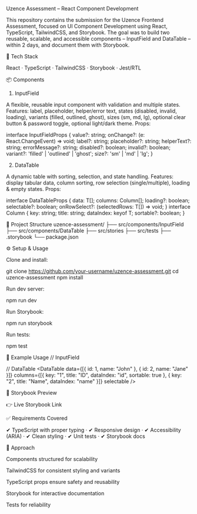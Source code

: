 Uzence Assessment – React Component Development

This repository contains the submission for the Uzence Frontend Assessment, focused on UI Component Development using React, TypeScript, TailwindCSS, and Storybook. The goal was to build two reusable, scalable, and accessible components – InputField and DataTable – within 2 days, and document them with Storybook.

🚀 Tech Stack

React · TypeScript · TailwindCSS · Storybook · Jest/RTL

📦 Components
1. InputField

A flexible, reusable input component with validation and multiple states.
Features: label, placeholder, helper/error text, states (disabled, invalid, loading), variants (filled, outlined, ghost), sizes (sm, md, lg), optional clear button & password toggle, optional light/dark theme.
Props:

interface InputFieldProps {
  value?: string;
  onChange?: (e: React.ChangeEvent<HTMLInputElement>) => void;
  label?: string;
  placeholder?: string;
  helperText?: string;
  errorMessage?: string;
  disabled?: boolean;
  invalid?: boolean;
  variant?: 'filled' | 'outlined' | 'ghost';
  size?: 'sm' | 'md' | 'lg';
}

2. DataTable

A dynamic table with sorting, selection, and state handling.
Features: display tabular data, column sorting, row selection (single/multiple), loading & empty states.
Props:

interface DataTableProps<T> {
  data: T[];
  columns: Column<T>[];
  loading?: boolean;
  selectable?: boolean;
  onRowSelect?: (selectedRows: T[]) => void;
}
interface Column<T> {
  key: string;
  title: string;
  dataIndex: keyof T;
  sortable?: boolean;
}

📂 Project Structure
uzence-assessment/
├── src/components/InputField
├── src/components/DataTable
├── src/stories
├── src/tests
├── .storybook
└── package.json

⚙️ Setup & Usage

Clone and install:

git clone https://github.com/your-username/uzence-assessment.git
cd uzence-assessment
npm install


Run dev server:

npm run dev


Run Storybook:

npm run storybook


Run tests:

npm test

🔹 Example Usage
// InputField
<InputField label="Username" placeholder="Enter username" variant="outlined" size="md" />

// DataTable
<DataTable
  data={[{ id: 1, name: "John" }, { id: 2, name: "Jane" }]}
  columns={[{ key: "1", title: "ID", dataIndex: "id", sortable: true }, { key: "2", title: "Name", dataIndex: "name" }]}
  selectable
/>

📖 Storybook Preview

👉 Live Storybook Link

✅ Requirements Covered

✔ TypeScript with proper typing · ✔ Responsive design · ✔ Accessibility (ARIA) · ✔ Clean styling · ✔ Unit tests · ✔ Storybook docs

📝 Approach

Components structured for scalability

TailwindCSS for consistent styling and variants

TypeScript props ensure safety and reusability

Storybook for interactive documentation

Tests for reliability
